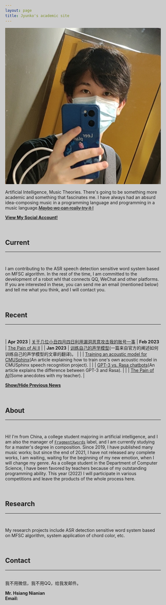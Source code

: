 ```yaml
---
layout: page
title: Jyunko's academic site
---
```


<p><img src="/assets/jyunko.jpg" alt="jyunko" class="profilepicmain"/></p>

Artificial Intelligence, Music Theories. There's going to be something more academic and something that fascinates me. I have always had an absurd idea-composing music in a programming language and programming in a music language.[~~Maybe we can really try it !~~](https://github.com/retrofor/retro)

**[View My Social Account!](/about)**

<br/>

## Current
---
<br/>

I am contributing to the ASR speech detection sensitive word system based on MFSC algorithm.
In the rest of the time, I am committed to the development of a robot whl that connects QQ, WeChat and other platforms.
If you are interested in these, you can send me an email (mentioned below) and tell me what you think, and I will contact you.

<br/>

## Recent
---
<br/>

| **Apr 2023** | [关于几位小丑四月四日利用漏洞恶意攻击我的账号一事](https://academic.jyunko.cn/2023/04/04/April-Fours-Day.html)
| **Feb 2023** | [The Pain of AI II](https://academic.jyunko.cn/2023/02/20/The-Pain-of-AI-2.html) |
| **Jan 2023** | [训练自己的声学模型](https://academic.jyunko.cn/2023/01/18/Training-an-acoustic-model-for-CMUSphinx-zh-CN.html)(一篇来自官方的阐述如何训练自己的声学模型的文章的翻译)。 |
| | [Training an acoustic model for CMUSphinx](https://academic.jyunko.cn/2023/01/11/Training-an-acoustic-model-for-CMUSphinx-en.html)(An article explaining how to train one's own acoustic model in CMUSphinx speech recognition project). |
| | [GPT-3 vs. Rasa chatbots](https://academic.jyunko.cn/2023/01/10/GPT-3-vs-Rasa-chatbots.html)(An article explains the difference between GPT-3 and Rasa). |
| | [The Pain of AI](https://academic.jyunko.cn/2023/01/09/The-Pain-of-AI.html)(Some anecdotes with my teacher). |

<script type="text/javascript">
   function toggle_vis(id) {
       var e = document.getElementById(id);
       if (e.style.display == 'none')
           e.style.display = 'inline';
       else
           e.style.display = 'none';
   }
</script>
<a href="javascript:toggle_vis('news')">**Show/Hide Previous News**</a>
<div id="news" style="display:none" markdown="1"> 

| **Aug 2017**: | Talk at the [ML / AI Melbourne Meetup](https://www.meetup.com/Machine-Learning-AI-Meetup/events/239993347/), on [Will Deep Learning Lead to AI?](../assets/presentations/Fayek_deeplearningai17.pdf) |

</div>

<br/>

## About
---
<br/>

Hi! I'm from China, a college student majoring in artificial intelligence, and I am also the manager of [`FragmentXwords`]() label, and I am currently studying for a master's degree in composition. Since 2019, I have published many music works; but since the end of 2021, I have not released any complete works, I am waiting, waiting for the beginning of my new emotion, when I will change my genre. As a college student in the Department of Computer Science, I have been favored by teachers because of my outstanding programming ability. This year (2022) I will participate in various competitions and leave the products of the whole process here.

<br/>

## Research
---
<br/>

My research projects include ASR detection sensitive word system based on MFSC algorithm, system application of chord color, etc.

<br/>

## Contact
---
<br/>
我不用微信，我不用QQ，给我发邮件。

**Mr. Hsiang Nianian**<br>
**Email:** 
<script type="text/javascript">
<!--//--><![CDATA[//><!--
function email(e, d) {
   if (!document.write) return false;
   if (document.write) {
      var e; var d;
      document.write('<a href="' + 'mailto:' + e + '@' + d + '">' + e + '@' + d + '<\/a>');
   }
}
email("admin", "jyunko.cn");
//--><!]]>
</script>

<meta name="viewport" content="width=device-width">
<style>
html{
  background: #CCC;
}
html .sakana-box{
  position: fixed;
  right: 0;
  bottom: 0;
  
  transform-origin: 100% 100%; /* 从右下开始变换 */
}
</style>

<div class="sakana-box"></div>

<script src="https://cdn.jsdelivr.net/npm/sakana@1.0.8"></script>
<script>
// 取消静音
Sakana.setMute(false);

// 启动
Sakana.init({
  el:         '.sakana-box',     // 启动元素 node 或 选择器
  scale:      .5,                // 缩放倍数
  canSwitchCharacter: true,      // 允许换角色
});
</script>
